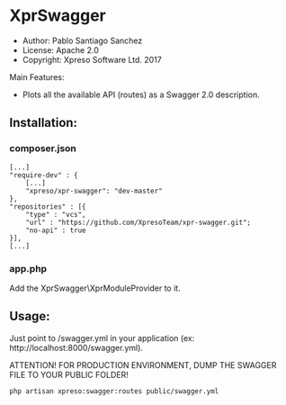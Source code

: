 XprSwagger
=======

- Author: Pablo Santiago Sanchez
- License: Apache 2.0
- Copyright: Xpreso Software Ltd. 2017

Main Features:
- Plots all the available API (routes) as a Swagger 2.0 description.

## Installation:

### composer.json

    [...]
    "require-dev" : {
        [...]
        "xpreso/xpr-swagger": "dev-master"
    },
    "repositories" : [{
        "type" : "vcs",
        "url" : "https://github.com/XpresoTeam/xpr-swagger.git";
        "no-api" : true
    }],
    [...]
    
### app.php

Add the XprSwagger\XprModuleProvider to it.

## Usage:

Just point to /swagger.yml in your application (ex: http://localhost:8000/swagger.yml). 

ATTENTION! FOR PRODUCTION ENVIRONMENT, DUMP THE SWAGGER FILE TO YOUR PUBLIC FOLDER!

    php artisan xpreso:swagger:routes public/swagger.yml
